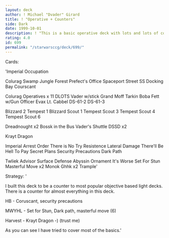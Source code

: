 ```yaml
---
layout: deck
author: ! Michael "Dvader" Girard
title: ! "Operative + Counters"
side: Dark
date: 1999-10-01
description: ! "This is a basic operative deck with lots and lots of counters to popular decks."
rating: 4.0
id: 699
permalink: "/starwarsccg/deck/699/"
---
```

Cards: 

'Imperial Occupation

Colurag
Swamp
Jungle
Forest
Prefect's Office
Spaceport Street
SS Docking Bay
Courscant

Colurag Operatives x 11
DLOTS
Vader w/stick
Grand Moff Tarkin
Boba Fett w/Gun
Officer Evax
Lt. Cabbel
DS-61-2
DS-61-3

Blizzard 2
Tempest 1
Blizzard Scout 1
Tempest Scout 3
Tempest Scout 4
Tempest Scout 6

Dreadnought x2
Bossk in the Bus
Vader's Shuttle
DSSD x2

Krayt Dragon

Imperial Arrest Order
There is No Try
Resistence
Lateral Damage
There'll Be Hell To Pay
Secret Plans
Security Precautions
Dark Path

Twliek Advisor
Surface Defense
Abyssin Ornament
It's Worse
Set For Stun
Masterful Move x2
Monok
Ghhk x2
Trample'

Strategy: '

I built this deck to be a counter to most popular objective based light decks. There is a counter for almost everything in this deck.

HB - Coruscant, security precautions

MWYHL - Set for Stun, Dark path, masterful move (6)

Harvest - Krayt Dragon -) (trust me)

As you can see I have tried to cover most of the basics.'

